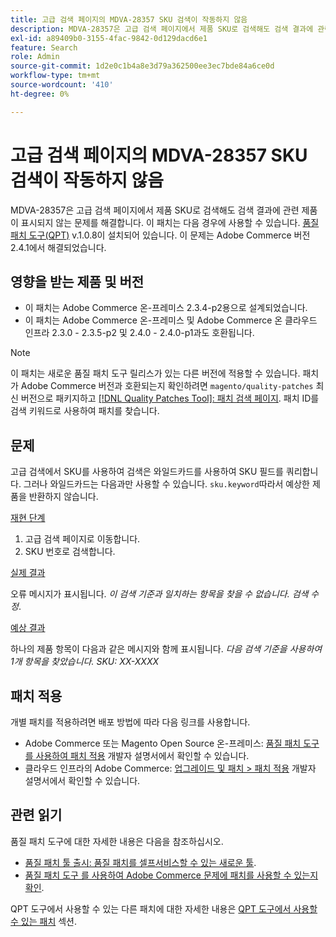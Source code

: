 ```yaml
---
title: 고급 검색 페이지의 MDVA-28357 SKU 검색이 작동하지 않음
description: MDVA-28357은 고급 검색 페이지에서 제품 SKU로 검색해도 검색 결과에 관련 제품이 표시되지 않는 문제를 해결합니다. 이 패치는 [Quality Patches Tool (QPT)](/help/announcements/adobe-commerce-announcements/magento-quality-patches-released-new-tool-to-self-serve-quality-patches.md) v.1.0.8이 설치된 경우 사용할 수 있습니다. 이 문제는 Adobe Commerce 버전 2.4.1에서 해결되었습니다.
exl-id: a89409b0-3155-4fac-9842-0d129dacd6e1
feature: Search
role: Admin
source-git-commit: 1d2e0c1b4a8e3d79a362500ee3ec7bde84a6ce0d
workflow-type: tm+mt
source-wordcount: '410'
ht-degree: 0%

---
```


# 고급 검색 페이지의 MDVA-28357 SKU 검색이 작동하지 않음

MDVA-28357은 고급 검색 페이지에서 제품 SKU로 검색해도 검색 결과에 관련 제품이 표시되지 않는 문제를 해결합니다. 이 패치는 다음 경우에 사용할 수 있습니다. [품질 패치 도구(QPT)](/help/announcements/adobe-commerce-announcements/magento-quality-patches-released-new-tool-to-self-serve-quality-patches.md) v.1.0.8이 설치되어 있습니다. 이 문제는 Adobe Commerce 버전 2.4.1에서 해결되었습니다.

## 영향을 받는 제품 및 버전

* 이 패치는 Adobe Commerce 온-프레미스 2.3.4-p2용으로 설계되었습니다.
* 이 패치는 Adobe Commerce 온-프레미스 및 Adobe Commerce 온 클라우드 인프라 2.3.0 - 2.3.5-p2 및 2.4.0 - 2.4.0-p1과도 호환됩니다.

>[!NOTE]
>
>이 패치는 새로운 품질 패치 도구 릴리스가 있는 다른 버전에 적용할 수 있습니다. 패치가 Adobe Commerce 버전과 호환되는지 확인하려면 `magento/quality-patches` 최신 버전으로 패키지하고 [[!DNL Quality Patches Tool]: 패치 검색 페이지](https://devdocs.magento.com/quality-patches/tool.html#patch-grid). 패치 ID를 검색 키워드로 사용하여 패치를 찾습니다.

## 문제

고급 검색에서 SKU를 사용하여 검색은 와일드카드를 사용하여 SKU 필드를 쿼리합니다. 그러나 와일드카드는 다음과만 사용할 수 있습니다. `sku.keyword`따라서 예상한 제품을 반환하지 않습니다.

<u>재현 단계</u>

1. 고급 검색 페이지로 이동합니다.
1. SKU 번호로 검색합니다.

<u>실제 결과</u>

오류 메시지가 표시됩니다. *이 검색 기준과 일치하는 항목을 찾을 수 없습니다. 검색 수정*.

<u>예상 결과</u>

하나의 제품 항목이 다음과 같은 메시지와 함께 표시됩니다. *다음 검색 기준을 사용하여 1개 항목을 찾았습니다.*  *SKU: XX-XXXX*

## 패치 적용

개별 패치를 적용하려면 배포 방법에 따라 다음 링크를 사용합니다.

* Adobe Commerce 또는 Magento Open Source 온-프레미스: [품질 패치 도구를 사용하여 패치 적용](https://devdocs.magento.com/guides/v2.4/comp-mgr/patching/mqp.html) 개발자 설명서에서 확인할 수 있습니다.
* 클라우드 인프라의 Adobe Commerce: [업그레이드 및 패치 > 패치 적용](https://devdocs.magento.com/cloud/project/project-patch.html) 개발자 설명서에서 확인할 수 있습니다.

## 관련 읽기

품질 패치 도구에 대한 자세한 내용은 다음을 참조하십시오.

* [품질 패치 툴 출시: 품질 패치를 셀프서비스할 수 있는 새로운 툴](/help/announcements/adobe-commerce-announcements/magento-quality-patches-released-new-tool-to-self-serve-quality-patches.md).
* [품질 패치 도구 를 사용하여 Adobe Commerce 문제에 패치를 사용할 수 있는지 확인](/help/support-tools/patches-available-in-qpt-tool/check-patch-for-magento-issue-with-magento-quality-patches.md).

QPT 도구에서 사용할 수 있는 다른 패치에 대한 자세한 내용은 [QPT 도구에서 사용할 수 있는 패치](https://support.magento.com/hc/en-us/sections/360010506631-Patches-available-in-QPT-tool-) 섹션.
